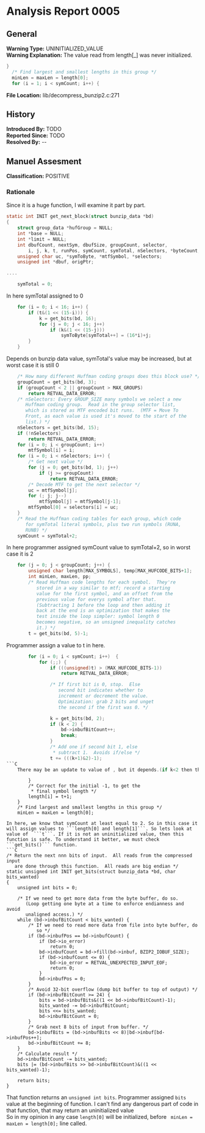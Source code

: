 # Analysis Report 0005 #

## General ##
**Warning Type:** UNINITIALIZED_VALUE  
**Warning Explanation:** The value read from length[_] was never initialized.   
```C 
}
  /* Find largest and smallest lengths in this group */
  minLen = maxLen = length[0];
  for (i = 1; i < symCount; i++) {
```
**File Location:** lib/decompress_bunzip2.c:271  
## History ##
**Introduced By:** TODO  
**Reported Since:** TODO  
**Resolved By:** --  

## Manuel Assesment ##
**Classification:** POSITIVE  
### Rationale ###
Since it is a huge function, I will examine it part by part.
```C
static int INIT get_next_block(struct bunzip_data *bd)
{
	struct group_data *hufGroup = NULL;
	int *base = NULL;
	int *limit = NULL;
	int dbufCount, nextSym, dbufSize, groupCount, selector,
		i, j, k, t, runPos, symCount, symTotal, nSelectors, *byteCount;
	unsigned char uc, *symToByte, *mtfSymbol, *selectors;
	unsigned int *dbuf, origPtr;

....

	symTotal = 0;
```
In here  symTotal assigned to 0  
```C
	for (i = 0; i < 16; i++) {
		if (t&(1 << (15-i))) {
			k = get_bits(bd, 16);
			for (j = 0; j < 16; j++)
				if (k&(1 << (15-j)))
					symToByte[symTotal++] = (16*i)+j;
		}
	}
```
Depends on bunzip data value, symTotal's value may be increased, but at worst case it is still 0  
```C
	/* How many different Huffman coding groups does this block use? */
	groupCount = get_bits(bd, 3);
	if (groupCount < 2 || groupCount > MAX_GROUPS)
		return RETVAL_DATA_ERROR;
	/* nSelectors: Every GROUP_SIZE many symbols we select a new
	   Huffman coding group.  Read in the group selector list,
	   which is stored as MTF encoded bit runs.  (MTF = Move To
	   Front, as each value is used it's moved to the start of the
	   list.) */
	nSelectors = get_bits(bd, 15);
	if (!nSelectors)
		return RETVAL_DATA_ERROR;
	for (i = 0; i < groupCount; i++)
		mtfSymbol[i] = i;
	for (i = 0; i < nSelectors; i++) {
		/* Get next value */
		for (j = 0; get_bits(bd, 1); j++)
			if (j >= groupCount)
				return RETVAL_DATA_ERROR;
		/* Decode MTF to get the next selector */
		uc = mtfSymbol[j];
		for (; j; j--)
			mtfSymbol[j] = mtfSymbol[j-1];
		mtfSymbol[0] = selectors[i] = uc;
	}
	/* Read the Huffman coding tables for each group, which code
	   for symTotal literal symbols, plus two run symbols (RUNA,
	   RUNB) */
	symCount = symTotal+2;
```
In here programmer assigned symCount value to symTotal+2, so in worst case it is 2  
```C
	for (j = 0; j < groupCount; j++) {
		unsigned char length[MAX_SYMBOLS], temp[MAX_HUFCODE_BITS+1];
		int	minLen,	maxLen, pp;
		/* Read Huffman code lengths for each symbol.  They're
		   stored in a way similar to mtf; record a starting
		   value for the first symbol, and an offset from the
		   previous value for everys symbol after that.
		   (Subtracting 1 before the loop and then adding it
		   back at the end is an optimization that makes the
		   test inside the loop simpler: symbol length 0
		   becomes negative, so an unsigned inequality catches
		   it.) */
		t = get_bits(bd, 5)-1;
```
Programmer assign a value to t in here.
```C
		for (i = 0; i < symCount; i++)  {
			for (;;) {
				if (((unsigned)t) > (MAX_HUFCODE_BITS-1))
					return RETVAL_DATA_ERROR;

				/* If first bit is 0, stop.  Else
				   second bit indicates whether to
				   increment or decrement the value.
				   Optimization: grab 2 bits and unget
				   the second if the first was 0. */

				k = get_bits(bd, 2);
				if (k < 2) {
					bd->inbufBitCount++;
					break;
				}
				/* Add one if second bit 1, else
				 * subtract 1.  Avoids if/else */
				t += (((k+1)&2)-1);
```C
	There may be an update to value of , but it depends.(if k<2 then there won't be any update)
```
			}
			/* Correct for the initial -1, to get the
			 * final symbol length */
			length[i] = t+1;
		}
		/* Find largest and smallest lengths in this group */
		minLen = maxLen = length[0];
```
In here, we know that symCount at least equal to 2. So in this case it will assign values to ```length[0] and length[1]```. So lets look at value of  ```t```. If it is not an uninitialized value, then this function is safe. To understand it better, we must check ```get_bits()``` function.
```C
/* Return the next nnn bits of input.  All reads from the compressed input
   are done through this function.  All reads are big endian */
static unsigned int INIT get_bits(struct bunzip_data *bd, char bits_wanted)
{
	unsigned int bits = 0;

	/* If we need to get more data from the byte buffer, do so.
	   (Loop getting one byte at a time to enforce endianness and avoid
	   unaligned access.) */
	while (bd->inbufBitCount < bits_wanted) {
		/* If we need to read more data from file into byte buffer, do
		   so */
		if (bd->inbufPos == bd->inbufCount) {
			if (bd->io_error)
				return 0;
			bd->inbufCount = bd->fill(bd->inbuf, BZIP2_IOBUF_SIZE);
			if (bd->inbufCount <= 0) {
				bd->io_error = RETVAL_UNEXPECTED_INPUT_EOF;
				return 0;
			}
			bd->inbufPos = 0;
		}
		/* Avoid 32-bit overflow (dump bit buffer to top of output) */
		if (bd->inbufBitCount >= 24) {
			bits = bd->inbufBits&((1 << bd->inbufBitCount)-1);
			bits_wanted -= bd->inbufBitCount;
			bits <<= bits_wanted;
			bd->inbufBitCount = 0;
		}
		/* Grab next 8 bits of input from buffer. */
		bd->inbufBits = (bd->inbufBits << 8)|bd->inbuf[bd->inbufPos++];
		bd->inbufBitCount += 8;
	}
	/* Calculate result */
	bd->inbufBitCount -= bits_wanted;
	bits |= (bd->inbufBits >> bd->inbufBitCount)&((1 << bits_wanted)-1);

	return bits;
}
```
That function returns an ```unsigned int bits```. Programmer assigned ```bits``` value at the beginning of function. I can't find any dangerous part of code in that function, that may return an uninitialized value  
So in my opinion in any case ```length[0]``` will be initialized, before ``` minLen = maxLen = length[0];``` line called.


